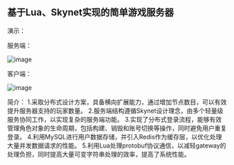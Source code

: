 ## 基于Lua、Skynet实现的简单游戏服务器
演示：

服务端：

![image](https://github.com/Nailuo2/game_server/assets/170518278/b03e3d10-d3ec-4d90-8f7c-53de4a26d458)

客户端：

![image](https://github.com/Nailuo2/game_server/assets/170518278/35f5219e-2d4e-4e47-8ef5-99a1fcc75cb0)

简介：
1.采取分布式设计方案，具备横向扩展能力，通过增加节点数目，可以有效提升服务器支持的玩家数量。
2.服务端结构遵循Skynet设计理念，由多个轻量级服务协同工作，以实现复杂的服务端功能。
3.实现了分布式登录流程，能够有效管理角色对象的生命周期，包括构建、销毁和账号切换等操作，同时避免用户重复登录。
4.利用MySQL进行用户数据存储，并引入Redis作为缓存层，以优化处理大量并发数据请求的性能。
5.利用Lua处理protobuf协议通信，以减轻gateway的处理负担，同时提高大量可变字符串处理的效率，提高了系统性能。

